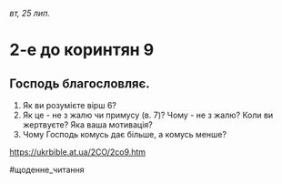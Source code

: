 
_вт, 25 лип._

# 2-е до коринтян 9

## Господь благословляє.
1. Як ви розумієте вірш 6?
2. Як це - не з жалю чи примусу (в. 7)? Чому - не з жалю? Коли ви жертвуєте? Яка ваша мотивація?
3. Чому Господь комусь дає більше, а комусь менше?

https://ukrbible.at.ua/2CO/2co9.htm 

#щоденне_читання
